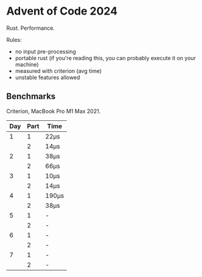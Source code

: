 # Advent of Code 2024

Rust. Performance.

Rules:

* no input pre-processing
* portable rust (if you're reading this, you can probably execute it on your machine)
* measured with criterion (avg time)
* unstable features allowed

## Benchmarks

Criterion, MacBook Pro M1 Max 2021.

| Day | Part | Time  |
|-----|------|-------|
| 1   | 1    | 22µs  |
|     | 2    | 14µs  |
| 2   | 1    | 38µs  |
|     | 2    | 66µs  |
| 3   | 1    | 10µs  |
|     | 2    | 14µs  |
| 4   | 1    | 190µs |
|     | 2    | 38µs  |
| 5   | 1    | -     |
|     | 2    | -     |
| 6   | 1    | -     |
|     | 2    | -     |
| 7   | 1    | -     |
|     | 2    | -     |
